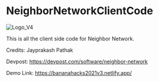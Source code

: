 # NeighborNetworkClientCode

![Logo_V4](https://user-images.githubusercontent.com/49925882/190212926-758c916f-8992-4a63-ab5b-9dacd88f8dc9.png)

This is all the client side code for Neighbor Network.

Credits: Jayprakash Pathak

Devpost: https://devpost.com/software/neighbor-network

Demo Link: https://bananahacks2021v3.netlify.app/

